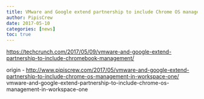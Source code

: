 ```yaml
---
title: VMware and Google extend partnership to include Chrome OS management in Workspace One
author: PipisCrew
date: 2017-05-10
categories: [news]
toc: true
---
```


https://techcrunch.com/2017/05/09/vmware-and-google-extend-partnership-to-include-chromebook-management/

origin - http://www.pipiscrew.com/2017/05/vmware-and-google-extend-partnership-to-include-chrome-os-management-in-workspace-one/ vmware-and-google-extend-partnership-to-include-chrome-os-management-in-workspace-one
